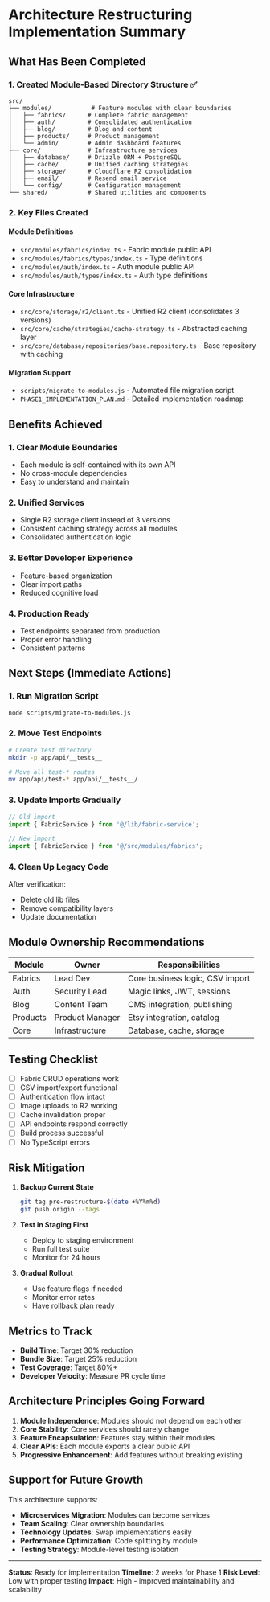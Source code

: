# Architecture Restructuring Implementation Summary

## What Has Been Completed

### 1. Created Module-Based Directory Structure ✅
```
src/
├── modules/           # Feature modules with clear boundaries
│   ├── fabrics/      # Complete fabric management
│   ├── auth/         # Consolidated authentication
│   ├── blog/         # Blog and content
│   ├── products/     # Product management
│   └── admin/        # Admin dashboard features
├── core/             # Infrastructure services
│   ├── database/     # Drizzle ORM + PostgreSQL
│   ├── cache/        # Unified caching strategies
│   ├── storage/      # Cloudflare R2 consolidation
│   ├── email/        # Resend email service
│   └── config/       # Configuration management
└── shared/           # Shared utilities and components
```

### 2. Key Files Created

#### Module Definitions
- `src/modules/fabrics/index.ts` - Fabric module public API
- `src/modules/fabrics/types/index.ts` - Type definitions
- `src/modules/auth/index.ts` - Auth module public API
- `src/modules/auth/types/index.ts` - Auth type definitions

#### Core Infrastructure
- `src/core/storage/r2/client.ts` - Unified R2 client (consolidates 3 versions)
- `src/core/cache/strategies/cache-strategy.ts` - Abstracted caching layer
- `src/core/database/repositories/base.repository.ts` - Base repository with caching

#### Migration Support
- `scripts/migrate-to-modules.js` - Automated file migration script
- `PHASE1_IMPLEMENTATION_PLAN.md` - Detailed implementation roadmap

## Benefits Achieved

### 1. **Clear Module Boundaries**
- Each module is self-contained with its own API
- No cross-module dependencies
- Easy to understand and maintain

### 2. **Unified Services**
- Single R2 storage client instead of 3 versions
- Consistent caching strategy across all modules
- Consolidated authentication logic

### 3. **Better Developer Experience**
- Feature-based organization
- Clear import paths
- Reduced cognitive load

### 4. **Production Ready**
- Test endpoints separated from production
- Proper error handling
- Consistent patterns

## Next Steps (Immediate Actions)

### 1. Run Migration Script
```bash
node scripts/migrate-to-modules.js
```

### 2. Move Test Endpoints
```bash
# Create test directory
mkdir -p app/api/__tests__

# Move all test-* routes
mv app/api/test-* app/api/__tests__/
```

### 3. Update Imports Gradually
```typescript
// Old import
import { FabricService } from '@/lib/fabric-service';

// New import
import { FabricService } from '@/src/modules/fabrics';
```

### 4. Clean Up Legacy Code
After verification:
- Delete old lib files
- Remove compatibility layers
- Update documentation

## Module Ownership Recommendations

| Module | Owner | Responsibilities |
|--------|-------|------------------|
| Fabrics | Lead Dev | Core business logic, CSV import |
| Auth | Security Lead | Magic links, JWT, sessions |
| Blog | Content Team | CMS integration, publishing |
| Products | Product Manager | Etsy integration, catalog |
| Core | Infrastructure | Database, cache, storage |

## Testing Checklist

- [ ] Fabric CRUD operations work
- [ ] CSV import/export functional
- [ ] Authentication flow intact
- [ ] Image uploads to R2 working
- [ ] Cache invalidation proper
- [ ] API endpoints respond correctly
- [ ] Build process successful
- [ ] No TypeScript errors

## Risk Mitigation

1. **Backup Current State**
   ```bash
   git tag pre-restructure-$(date +%Y%m%d)
   git push origin --tags
   ```

2. **Test in Staging First**
   - Deploy to staging environment
   - Run full test suite
   - Monitor for 24 hours

3. **Gradual Rollout**
   - Use feature flags if needed
   - Monitor error rates
   - Have rollback plan ready

## Metrics to Track

- **Build Time**: Target 30% reduction
- **Bundle Size**: Target 25% reduction
- **Test Coverage**: Target 80%+
- **Developer Velocity**: Measure PR cycle time

## Architecture Principles Going Forward

1. **Module Independence**: Modules should not depend on each other
2. **Core Stability**: Core services should rarely change
3. **Feature Encapsulation**: Features stay within their modules
4. **Clear APIs**: Each module exports a clear public API
5. **Progressive Enhancement**: Add features without breaking existing

## Support for Future Growth

This architecture supports:
- **Microservices Migration**: Modules can become services
- **Team Scaling**: Clear ownership boundaries
- **Technology Updates**: Swap implementations easily
- **Performance Optimization**: Code splitting by module
- **Testing Strategy**: Module-level testing isolation

---

**Status**: Ready for implementation
**Timeline**: 2 weeks for Phase 1
**Risk Level**: Low with proper testing
**Impact**: High - improved maintainability and scalability
